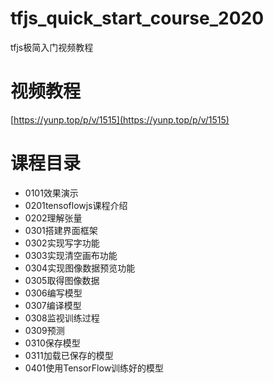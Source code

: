 # tfjs_quick_start_course_2020
tfjs极简入门视频教程 

# 视频教程  

[https://yunp.top/p/v/1515](https://yunp.top/p/v/1515)

# 课程目录

* 0101效果演示
* 0201tensoflowjs课程介绍
* 0202理解张量
* 0301搭建界面框架
* 0302实现写字功能
* 0303实现清空画布功能
* 0304实现图像数据预览功能
* 0305取得图像数据
* 0306编写模型
* 0307编译模型
* 0308监视训练过程
* 0309预测
* 0310保存模型
* 0311加载已保存的模型
* 0401使用TensorFlow训练好的模型
